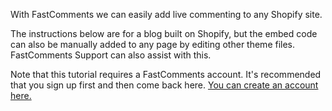 With FastComments we can easily add live commenting to any Shopify site.

The instructions below are for a blog built on Shopify, but the embed code can also be manually added to any page by editing other theme files. FastComments Support can also assist with this.

Note that this tutorial requires a FastComments account. It's recommended that you sign up first and then come back here. [You can create an account here.](https://fastcomments.com/auth/tenant-signup?packageId=flex)
